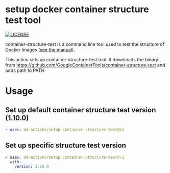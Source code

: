 # setup docker container structure test tool
[![LICENSE](https://img.shields.io/github/license/md-actions/setup-container-structure-test)](https://github.com/md-actions/setup-container-structure-test/blob/main/LICENSE)

container-structure-test is a command line tool used to test the structure of Docker Images ([see the manual](https://github.com/GoogleContainerTools/container-structure-test)).

This action sets up container-structure-test tool. It downloads the binary from https://github.com/GoogleContainerTools/container-structure-test and adds path to PATH

   
# Usage
## Set up default container structure test version (1.10.0)
```yaml
- uses: md-actions/setup-container-structure-test@v1
```
## Set up specific structure test version
```yaml
- uses: md-actions/setup-container-structure-test@v1
  with:
    version: 1.10.0
```
